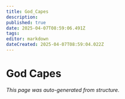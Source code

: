 ```yaml
---
title: God_Capes
description: 
published: true
date: 2025-04-07T08:59:06.491Z
tags: 
editor: markdown
dateCreated: 2025-04-07T08:59:04.022Z
---
```


# God Capes

*This page was auto-generated from structure.*